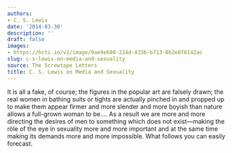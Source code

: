 ```yaml
---
authors:
- C. S. Lewis
date: '2014-03-30'
description: ''
draft: false
images:
- https://hcti.io/v1/image/9ae9e680-224d-4336-b713-8b2e8f8142ac
slug: c-s-lewis-on-media-and-sexuality
source: The Screwtape Letters
title: C. S. Lewis on Media and Sexuality
---
```


It is all a fake, of course; the figures in the popular art are falsely drawn; the real women in bathing suits or tights are actually pinched in and propped up to make them appear firmer and more slender and more boyish than nature allows a full-grown woman to be…. As a result we are more and more directing the desires of men to something which does not exist—making the rôle of the eye in sexuality more and more important and at the same time making its demands more and more impossible. What follows you can easily forecast.